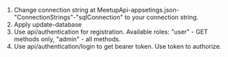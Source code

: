1) Change connection string at MeetupApi-appsetings.json-"ConnectionStrings"-"sqlConnection" to your connection string.
2) Apply update-database
3) Use api/authentication for registration. Available roles: "user" - GET methods only, "admin" - all methods.
4) Use api/authentication/login to get bearer token. Use token to authorize.
